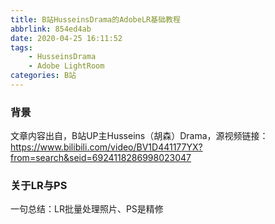 ```yaml
---
title: B站HusseinsDrama的AdobeLR基础教程
abbrlink: 854ed4ab
date: 2020-04-25 16:11:52
tags:
    - HusseinsDrama
    - Adobe LightRoom
categories: B站
---
```



### 背景
文章内容出自，B站UP主Husseins（胡森）Drama，源视频链接：https://www.bilibili.com/video/BV1D441177YX?from=search&seid=6924118286998023047
### 关于LR与PS
一句总结：LR批量处理照片、PS是精修

###